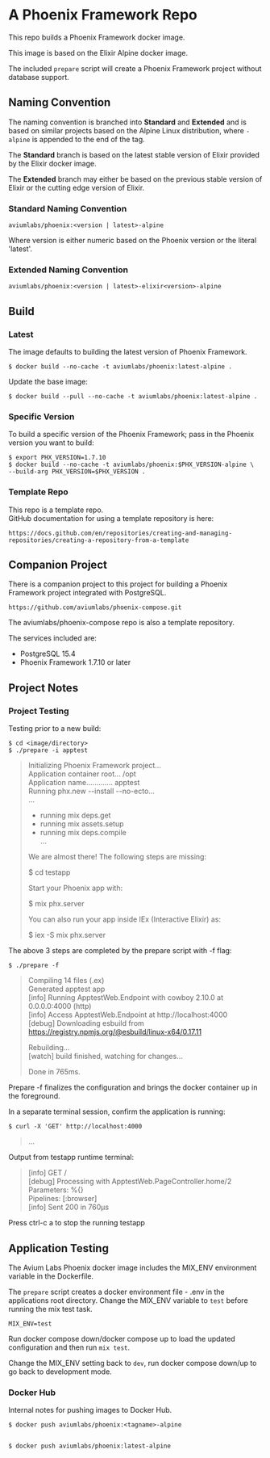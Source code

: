 # A Phoenix Framework Repo


This repo builds a Phoenix Framework docker image. 

This image is based on the Elixir Alpine docker image.   

The included `prepare` script will 
create a Phoenix Framework project without database support.   


## Naming Convention


The naming convention is branched into **Standard** and **Extended** and is 
based on similar projects based on the Alpine Linux distribution, where 
`-alpine` is appended to the end of the tag.  


The **Standard** branch is based on the latest stable version of Elixir 
provided by the Elixir docker image.   

The **Extended** branch may either be based on the previous stable 
version of Elixir or the cutting edge version of Elixir.   


### Standard Naming Convention


    aviumlabs/phoenix:<version | latest>-alpine


Where version is either numeric based on the Phoenix version or the literal 
'latest'.  


### Extended Naming Convention


    aviumlabs/phoenix:<version | latest>-elixir<version>-alpine


## Build


### Latest


The image defaults to building the latest version of Phoenix Framework.   

    $ docker build --no-cache -t aviumlabs/phoenix:latest-alpine .


Update the base image:

    $ docker build --pull --no-cache -t aviumlabs/phoenix:latest-alpine .

 
### Specific Version


To build a specific version of the Phoenix Framework; pass in the Phoenix 
version you want to build:   


    $ export PHX_VERSION=1.7.10
    $ docker build --no-cache -t aviumlabs/phoenix:$PHX_VERSION-alpine \ 
    --build-arg PHX_VERSION=$PHX_VERSION .


### Template Repo


This repo is a template repo.  
GitHub documentation for using a template repository is here:  


    https://docs.github.com/en/repositories/creating-and-managing-repositories/creating-a-repository-from-a-template



## Companion Project


There is a companion project to this project for building a Phoenix Framework 
project integrated with PostgreSQL.  


    https://github.com/aviumlabs/phoenix-compose.git


The aviumlabs/phoenix-compose repo is also a template repository.   


The services included are:  
- PostgreSQL 15.4  
- Phoenix Framework 1.7.10 or later  


## Project Notes


### Project Testing


Testing prior to a new build:  

    $ cd <image/directory>
    $ ./prepare -i apptest

>
> Initializing Phoenix Framework project...  
> Application container root... /opt  
> Application name............. apptest  
> Running phx.new --install --no-ecto...  
> ...  
> * running mix deps.get  
> * running mix assets.setup  
> * running mix deps.compile  
> ...  
>  
> We are almost there! The following steps are missing:  
>  
>    $ cd testapp  
>  
> Start your Phoenix app with:  
>  
>    $ mix phx.server  
>  
> You can also run your app inside IEx (Interactive Elixir) as:  
>  
>    $ iex -S mix phx.server  
>


The above 3 steps are completed by the prepare script with -f flag:  


    $ ./prepare -f


>
> Compiling 14 files (.ex)  
> Generated apptest app  
> [info] Running ApptestWeb.Endpoint with cowboy 2.10.0 at 0.0.0.0:4000 (http)  
> [info] Access ApptestWeb.Endpoint at http://localhost:4000  
> [debug] Downloading esbuild from https://registry.npmjs.org/@esbuild/linux-x64/0.17.11  
>
> Rebuilding...  
> [watch] build finished, watching for changes...  
> 
> Done in 765ms.  
>


Prepare -f finalizes the configuration and brings the docker container up in 
the foreground.  


In a separate terminal session, confirm the application is running:  

    $ curl -X 'GET' http://localhost:4000

  
>
> <!-- <ApptestWeb.Layouts.root> lib/apptest_web/components/layouts/root.html.heex:1 --><!DOCTYPE html>  
> <html lang="en" class="[scrollbar-gutter:stable]">  
> <head>  
> <meta charset="utf-8">  
> <meta name="viewport" content="width=device-width, initial-scale=1">  
> <meta name="csrf-token" content="LT8sMxZVDDJOXDckWgEJOBsaCTF2cj5ffIYfA2CfziVuc2qTpnMp45w-">  
> <title data-suffix=" · Phoenix Framework">  
> Apptest  
> · Phoenix Framework</title><!-- </Phoenix.Component.live_title> -->  
> <link phx-track-static rel="stylesheet" href="/assets/app.css">  
> <script defer phx-track-static type="text/javascript" src="/assets/app.js">  
> </script>  
> </head>  
> <body class="bg-white antialiased">  
> ...  
> <iframe hidden height="0" width="0" src="/phoenix/live_reload/frame"></iframe></body>  
> </html><!-- </ApptestWeb.Layouts.root> -->
>  


Output from testapp runtime terminal:  

>
> [info] GET /  
> [debug] Processing with ApptestWeb.PageController.home/2  
>  Parameters: %{}  
>  Pipelines: [:browser]  
> [info] Sent 200 in 760µs  
>

Press ctrl-c a to stop the running testapp  


## Application Testing


The Avium Labs Phoenix docker image includes the MIX\_ENV environment variable 
in the Dockerfile.   

The `prepare` script creates a docker environment file - .env in the  
applications root directory. Change the MIX\_ENV variable to `test` before  
running the mix test task.   

`MIX_ENV=test`  

Run docker compose down/docker compose up to load the updated configuration and 
then run `mix test`.   

Change the MIX\_ENV setting back to `dev`, run docker compose down/up to go back 
to development mode.   


### Docker Hub


Internal notes for pushing images to Docker Hub.  

    $ docker push aviumlabs/phoenix:<tagname>-alpine  

 
    $ docker push aviumlabs/phoenix:latest-alpine  
